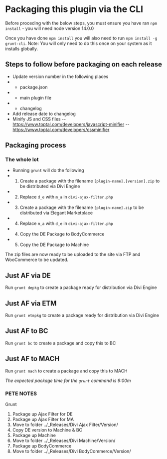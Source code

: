 # Packaging this plugin via the CLI

Before proceding with the below steps, you must ensure you have ran `npm install` - you will need node version 14.0.0

Once you have done `npm install` you will also need to run `npm install -g grunt-cli`. Note: You will only need to do this once on your system as it installs globally.

## Steps to follow before packaging on each release
- Update version number in the following places
- - package.json
- - main plugin file
- - changelog
- Add release date to changelog
- Minify JS and CSS files
-- https://www.toptal.com/developers/javascript-minifier
-- https://www.toptal.com/developers/cssminifier

## Packaging process

### The whole lot
- Running `grunt` will do the following
- 1) Create a package with the filename `[plugin-name].[version].zip` to be distributed via Divi Engine
- 2) Replace `d_e` with `m_a` in `divi-ajax-filter.php`
- 3) Create a package with the filename `[plugin-name].zip` to be distributed via Elegant Marketplace
- 4) Replace `m_a` with `d_e` in `divi-ajax-filter.php`
- 4) Copy the DE Package to BodyCommerce
- 5) Copy the DE Package to Machine

The zip files are now ready to be uploaded to the site via FTP and WooCommerce to be updated. 

## Just AF via DE
Run `grunt depkg` to create a package ready for distribution via Divi Engine

## Just AF via ETM
Run `grunt etmpkg` to create a package ready for distribution via Divi Engine

## Just AF to BC
Run `grunt bc` to create a package and copy this to BC

## Just AF to MACH
Run `grunt mach` to create a package and copy this to MACH

*The expected package time for the `grunt` command is 9:00m*


### PETE NOTES
Grunt 
1) Package up Ajax Filter for DE
2) Package up Ajax Filter for MA
3) Move to folder ../_Releases/Divi Ajax Filter/Version/
4) Copy DE version to Machine & BC
5) Package up Machine
6) Move to folder ../_Releases/Divi Machine/Version/
7) Package up BodyCommerce
8) Move to folder ../_Releases/Divi BodyCommerce/Version/